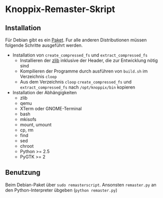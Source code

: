 Knoppix-Remaster-Skript
=======================

Installation
------------
Für Debian gibt es ein [Paket](https://github.com/downloads/koehlma/remasterscript/remasterscript.deb).
Fur alle anderen Distributionen müssen folgende Schritte ausgeführt werden.

* Installation von `create_compressed_fs` und `extract_compressed_fs`
    * Installieren der [zlib](http://zlib.net/) inklusive der Header, die zur Entwicklung nötig sind
    * Kompilieren der Programme durch ausführen von `build.sh` im Verzeichnis `cloop`
    * Aus dem Verzeichnis `cloop` `create_compressed_fs` und `extract_compressed_fs` nach `/opt/knoppix/bin` kopieren
* Installation der Abhängigkeiten
    * zlib
    * qemu
    * XTerm oder GNOME-Terminal
    * bash
    * mkisofs
    * mount, umount
    * cp, rm
    * find
    * sed
    * chroot
    * Python >= 2.5
    * PyGTK >= 2

Benutzung
---------
Beim Debian-Paket über `sudo remasterscript`.
Ansonsten `remaster.py` an den Python-Interpreter übgeben (`python remaster.py`)
